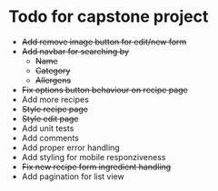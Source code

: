# Todo for capstone project

* ~~Add remove image button for edit/new form~~
* ~~Add navbar for searching by~~
    - ~~Name~~
    - ~~Category~~
    - ~~Allergens~~
* ~~Fix options button behaviour on recipe page~~
* Add more recipes
* ~~Style recipe page~~
* ~~Style edit page~~
* Add unit tests
* Add comments
* Add proper error handling
* Add styling for mobile responziveness
* ~~Fix new recipe form ingredient handling~~
* Add pagination for list view
